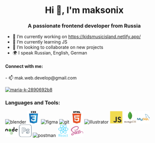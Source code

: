 
<h1 align="center">Hi 👋, I'm  maksonix</h1>
<h3 align="center">A passionate frontend developer from Russia</h3>


- 🔭 I’m currently working on https://kidsmusicisland.netlify.app/
- 🌱 I’m currently learning JS
- 👯 I’m looking to collaborate on new projects
- 🌍 I speak Russian, English, German

<h4 align="left">Connect with me:</h4>
- 📫 mak.web.develop@gmail.com
<p align="left">
<a href="https://linkedin.com/in/maria-k-2890692b8" target="blank"><img align="center" src="https://raw.githubusercontent.com/rahuldkjain/github-profile-readme-generator/master/src/images/icons/Social/linked-in-alt.svg" alt="maria-k-2890692b8" height="30" width="40" /></a>
</p>


<p align="left">
  <h3 align="left">Languages and Tools:</h3>
  
<p align="left">
  
  <a href="https://www.blender.org/" rel="noreferrer" style="text-decoration: none;">
    <img src="https://download.blender.org/branding/community/blender_community_badge_white.svg" alt="blender" width="40" height="40"/>
  </a>
  
  <a href="https://www.w3schools.com/css/" target="_blank" rel="noreferrer" style="text-decoration: none;">
    <img src="https://raw.githubusercontent.com/devicons/devicon/master/icons/css3/css3-original-wordmark.svg" alt="css3" width="40" height="40"/>
  </a>
  
  <a href="https://www.figma.com/" target="_blank" rel="noreferrer" style="text-decoration: none;">
    <img src="https://www.vectorlogo.zone/logos/figma/figma-icon.svg" alt="figma" width="40" height="40"/>
  </a>
  
  <a href="https://git-scm.com/" target="_blank" rel="noreferrer" style="text-decoration: none;">
    <img src="https://www.vectorlogo.zone/logos/git-scm/git-scm-icon.svg" alt="git" width="40" height="40"/>
  </a><a href="https://www.w3.org/html/" target="_blank" rel="noreferrer" style="text-decoration: none;">
    <img src="https://raw.githubusercontent.com/devicons/devicon/master/icons/html5/html5-original-wordmark.svg" alt="html5" width="40" height="40"/>
  </a><a href="https://www.adobe.com/in/products/illustrator.html" target="_blank" rel="noreferrer" style="text-decoration: none;">
    <img src="https://www.vectorlogo.zone/logos/adobe_illustrator/adobe_illustrator-icon.svg" alt="illustrator" width="40" height="40"/>
  </a><a href="https://developer.mozilla.org/en-US/docs/Web/JavaScript" target="_blank" rel="noreferrer" style="text-decoration: none;">
    <img src="https://raw.githubusercontent.com/devicons/devicon/master/icons/javascript/javascript-original.svg" alt="javascript" width="40" height="40"/>
  </a><a href="https://www.mongodb.com/" target="_blank" rel="noreferrer" style="text-decoration: none;">
    <img src="https://raw.githubusercontent.com/devicons/devicon/master/icons/mongodb/mongodb-original-wordmark.svg" alt="mongodb" width="40" height="40"/>
  </a><a href="https://www.mysql.com/" target="_blank" rel="noreferrer" style="text-decoration: none;">
    <img src="https://raw.githubusercontent.com/devicons/devicon/master/icons/mysql/mysql-original-wordmark.svg" alt="mysql" width="40" height="40"/>
  </a><a href="https://nodejs.org" target="_blank" rel="noreferrer" style="text-decoration: none;">
    <img src="https://raw.githubusercontent.com/devicons/devicon/master/icons/nodejs/nodejs-original-wordmark.svg" alt="nodejs" width="40" height="40"/>
  </a><a href="https://www.photoshop.com/en" target="_blank" rel="noreferrer" style="text-decoration: none;">
    <img src="https://raw.githubusercontent.com/devicons/devicon/master/icons/photoshop/photoshop-line.svg" alt="photoshop" width="40" height="40"/>
  </a><a href="https://postman.com" target="_blank" rel="noreferrer" style="text-decoration: none;">
    <img src="https://www.vectorlogo.zone/logos/getpostman/getpostman-icon.svg" alt="postman" width="40" height="40"/>
  </a><a href="https://reactjs.org/" target="_blank" rel="noreferrer" style="text-decoration: none;">
    <img src="https://raw.githubusercontent.com/devicons/devicon/master/icons/react/react-original-wordmark.svg" alt="react" width="40" height="40"/>
  </a><a href="https://sass-lang.com" target="_blank" rel="noreferrer" style="text-decoration: none;">
    <img src="https://raw.githubusercontent.com/devicons/devicon/master/icons/sass/sass-original.svg" alt="sass" width="40" height="40"/>
  </a>
</p>


</p>

